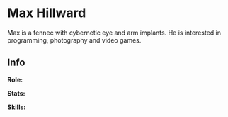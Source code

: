 # Max Hillward

Max is a fennec with cybernetic eye and arm implants. He is interested in programming, photography and video games.

## Info

**Role:**

**Stats:**

**Skills:**